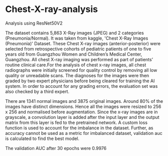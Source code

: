 # Chest-X-ray-analysis
Analysis using ResNet50V2

<p> The dataset contains 5,863 X-Ray images (JPEG) and 2 categories (Pneumonia/Normal). It was taken from kaggle, 'Chest X-Ray Images (Pneumonia)' Dataset. These Chest X-ray images (anterior-posterior) were selected from retrospective cohorts of pediatric patients of one to five years old from Guangzhou Women and Children’s Medical Center, Guangzhou. All chest X-ray imaging was performed as part of patients’ routine clinical care.For the analysis of chest x-ray images, all chest radiographs were initially screened for quality control by removing all low quality or unreadable scans. The diagnoses for the images were then graded by two expert physicians before being cleared for training the AI system. In order to account for any grading errors, the evaluation set was also checked by a third expert.</p>

<p> There are 1341 normal images and 3875 original images. Around 80% of the images have distinct dimensions. Hence all the images were resized to 256 x 256 and normalised before augmentation.
Since the x-ray images are in grayscale, a convolution layer is added after the input layer and the output matrix from this layer is fed to the pretrained network. A custom loss function is used to account for the imbalance in the dataset. Further, as accuracy cannot be used as a metric for imbalanced dataset, validation auc is calculated to find the best model. 

The validation AUC after 30 epochs were 0.9976
